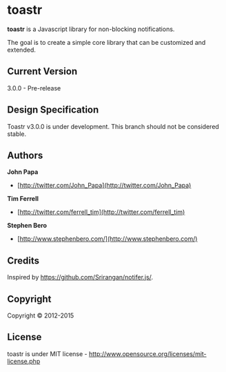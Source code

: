 # toastr
**toastr** is a Javascript library for non-blocking notifications.

The goal is to create a simple core library that can be customized and extended.


## Current Version
3.0.0 - Pre-release

## Design Specification

Toastr v3.0.0 is under development. This branch should not be considered stable.


## Authors
**John Papa**

+ [http://twitter.com/John_Papa](http://twitter.com/John_Papa)

**Tim Ferrell**

+ [http://twitter.com/ferrell_tim](http://twitter.com/ferrell_tim)

**Stephen Bero**

+ [http://www.stephenbero.com/](http://www.stephenbero.com/)

## Credits
Inspired by https://github.com/Srirangan/notifer.js/.

## Copyright
Copyright © 2012-2015

## License
toastr is under MIT license - http://www.opensource.org/licenses/mit-license.php